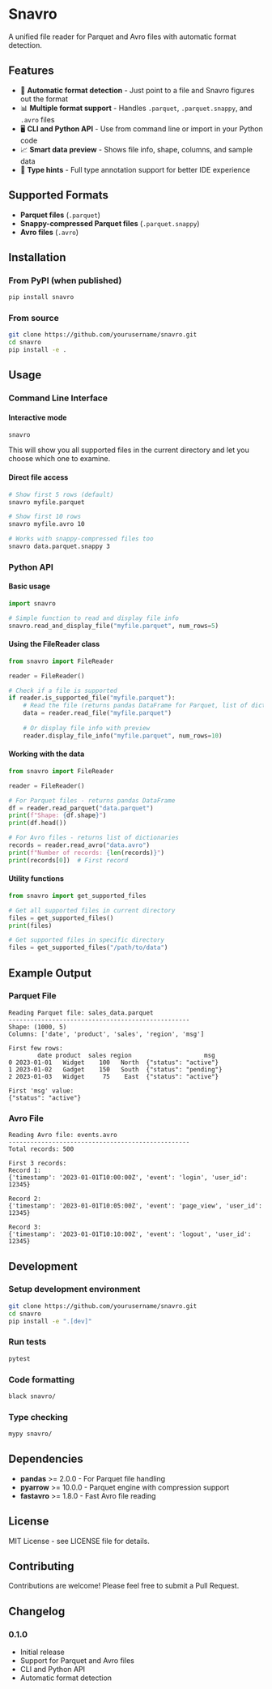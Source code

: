 # Snavro

A unified file reader for Parquet and Avro files with automatic format detection.

## Features

- 🚀 **Automatic format detection** - Just point to a file and Snavro figures out the format
- 📊 **Multiple format support** - Handles `.parquet`, `.parquet.snappy`, and `.avro` files
- 🖥️ **CLI and Python API** - Use from command line or import in your Python code
- 📈 **Smart data preview** - Shows file info, shape, columns, and sample data
- 🔧 **Type hints** - Full type annotation support for better IDE experience

## Supported Formats

- **Parquet files** (`.parquet`)
- **Snappy-compressed Parquet files** (`.parquet.snappy`)
- **Avro files** (`.avro`)

## Installation

### From PyPI (when published)

```bash
pip install snavro
```

### From source

```bash
git clone https://github.com/yourusername/snavro.git
cd snavro
pip install -e .
```

## Usage

### Command Line Interface

#### Interactive mode
```bash
snavro
```

This will show you all supported files in the current directory and let you choose which one to examine.

#### Direct file access
```bash
# Show first 5 rows (default)
snavro myfile.parquet

# Show first 10 rows
snavro myfile.avro 10

# Works with snappy-compressed files too
snavro data.parquet.snappy 3
```

### Python API

#### Basic usage

```python
import snavro

# Simple function to read and display file info
snavro.read_and_display_file("myfile.parquet", num_rows=5)
```

#### Using the FileReader class

```python
from snavro import FileReader

reader = FileReader()

# Check if a file is supported
if reader.is_supported_file("myfile.parquet"):
    # Read the file (returns pandas DataFrame for Parquet, list of dicts for Avro)
    data = reader.read_file("myfile.parquet")
    
    # Or display file info with preview
    reader.display_file_info("myfile.parquet", num_rows=10)
```

#### Working with the data

```python
from snavro import FileReader

reader = FileReader()

# For Parquet files - returns pandas DataFrame
df = reader.read_parquet("data.parquet")
print(f"Shape: {df.shape}")
print(df.head())

# For Avro files - returns list of dictionaries
records = reader.read_avro("data.avro")
print(f"Number of records: {len(records)}")
print(records[0])  # First record
```

#### Utility functions

```python
from snavro import get_supported_files

# Get all supported files in current directory
files = get_supported_files()
print(files)

# Get supported files in specific directory
files = get_supported_files("/path/to/data")
```

## Example Output

### Parquet File
```
Reading Parquet file: sales_data.parquet
--------------------------------------------------
Shape: (1000, 5)
Columns: ['date', 'product', 'sales', 'region', 'msg']

First few rows:
        date product  sales region                    msg
0 2023-01-01   Widget    100   North  {"status": "active"}
1 2023-01-02   Gadget    150   South  {"status": "pending"}
2 2023-01-03   Widget     75    East  {"status": "active"}

First 'msg' value:
{"status": "active"}
```

### Avro File
```
Reading Avro file: events.avro
--------------------------------------------------
Total records: 500

First 3 records:
Record 1:
{'timestamp': '2023-01-01T10:00:00Z', 'event': 'login', 'user_id': 12345}

Record 2:
{'timestamp': '2023-01-01T10:05:00Z', 'event': 'page_view', 'user_id': 12345}

Record 3:
{'timestamp': '2023-01-01T10:10:00Z', 'event': 'logout', 'user_id': 12345}
```

## Development

### Setup development environment

```bash
git clone https://github.com/yourusername/snavro.git
cd snavro
pip install -e ".[dev]"
```

### Run tests

```bash
pytest
```

### Code formatting

```bash
black snavro/
```

### Type checking

```bash
mypy snavro/
```

## Dependencies

- **pandas** >= 2.0.0 - For Parquet file handling
- **pyarrow** >= 10.0.0 - Parquet engine with compression support
- **fastavro** >= 1.8.0 - Fast Avro file reading

## License

MIT License - see LICENSE file for details.

## Contributing

Contributions are welcome! Please feel free to submit a Pull Request.

## Changelog

### 0.1.0
- Initial release
- Support for Parquet and Avro files
- CLI and Python API
- Automatic format detection 